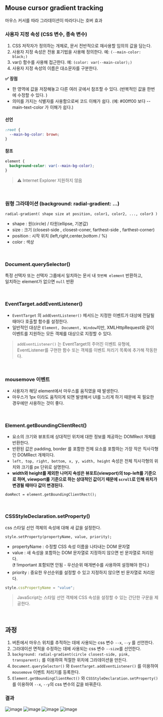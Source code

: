## Mouse cursor gradient tracking

마우스 커서를 따라 그라데이션이 따라다니는 호버 효과

### 사용자 지정 속성 (CSS 변수, 종속 변수)

1. CSS 저작자가 정의하는 개체로, 문서 전반적으로 재사용할 임의의 값을 담는다.
2. 사용자 지정 속성은 전용 표기법을 사용해 정의한다. 예: `(--main-color: black;)`
3. var() 함수를 사용해 접근한다. 예: `(color: var(--main-color);)`
4. 사용자 지정 속성의 이름은 대소문자를 구분한다.

**✅ 장점**

- 한 영역에 값을 저장해놓고 다른 여러 곳에서 참조할 수 있다. (반복적인 값을 한번에 수정할 수 있다. )
- 의미를 가지는 식별자를 사용함으로써 코드 이해가 쉽다. (예: #00ff00 보다 --main-text-color 가 이해가 쉽다.)

#### 선언

```css
:root {
  --main-bg-color: brown;
}
```

#### 참조

```css
element {
  background-color: var(--main-bg-color);
}
```

> ⚠ Internet Explorer 지원하지 않음

<br>

### 원형 그라데이션 (background: radial-gradient: ...)

`radial-gradient( shape size at position, color1, color2, ..., color3 )`

- shape : 원(circle) / 타원(ellipse, 기본값)
- size : 크기 (closest-side , closest-coner, farthest-side , farthest-corner)
- position : 시작 위치 (left,right,center,bottom / %)
- color : 색상

<br>

### Document.querySelector()

특정 선택자 또는 선택자 그룹에서 일치하는 문서 내 `첫번째 element` 반환하고,  
일치하는 element가 없으면 `null` 반환

<br>

### EventTarget.addEventListener()

- `EventTarget` 의 `addEventListener()` 메서드는 지정한 이벤트가 대상에 전달될 때마다 호출할 함수를 설정한다.
- 일반적인 대상은 `Element, Document, Window`지만, XMLHttpRequest와 같이 이벤트를 지원하는 모든 객체를 대상으로 지정할 수 있다.

> `addEventListener()` 는 EventTarget의 주어진 이벤트 유형에, EventListener를 구현한 함수 또는 객체를 이벤트 처리기 목록에 추가해 작동한다.

<br>

### mousemove 이벤트

- 사용자가 해당 element에서 마우스를 움직였을 때 발생한다.
- 마우스가 1px 이라도 움직이게 되면 발생해서 UI를 느리게 하기 때문에 꼭 필요한 경우에만 사용하는 것이 좋다.

<br>

### Element.getBoundingClientRect()

- 요소의 크기와 뷰포트에 상대적인 위치에 대한 정보를 제공하는 DOMRect 개체를 반환한다.
- 반환된 값은 padding, border 를 포함한 전체 요소를 포함하는 가장 작은 직사각형인 DOMRect 개체이다.
- `left, top, right, bottom, x, y, width, height` 속성은 전체 직사각형의 위치와 크기를 px 단위로 설명한다.
- **width와 height를 제외한 나머지 속성은 뷰포트(viewport)의 top-left를 기준으로 하며, viewport를 기준으로 하는 상대적인 값이기 때문에 `scroll`로 인해 위치가 변경될 때마다 값이 변경된다.**

`domRect = element.getBoundingClientRect();`

<br>

### CSSStyleDeclaration.setProperty()

css 스타일 선언 객체의 속성에 대해 새 값을 설정한다.

`style.setProperty(propertyName, value, priority);`

- propertyName : 수정할 CSS 속성 이름을 나타내는 DOM 문자열
- value : 새 속성을 포함하는 DOM 문자열로 지정하지 않으면 빈 문자열로 처리된다.  
  (❗ !important 포함되면 안됨 - 우선순위 매개변수를 사용하여 설정해야 한다.)
- priority : 중요한 우선순위를 설정할 수 있고 지정하지 않으면 빈 문자열로 처리된다.

```js
style.cssPropertyName = "value";
```

> JavaScript는 스타일 선언 객체에 CSS 속성을 설정할 수 있는 간단한 구문을 제공한다.

<br>

## 과정

1. 버튼에서 마우스 위치를 추적하는 데에 사용되는 css 변수 `--x`, `--y` 를 선언한다.
2. 그라데이션 면적을 수정하는 데에 사용되는 css 변수 `--size`를 선언한다.
3. `background: radial-gradient(circle closest-side, pink, transparent);` 를 이용하여 적절한 위치에 그라데이션을 만든다.
4. `Document.querySelector()` 와 `EventTarget.addEventListener()` 를 이용하여 `mousemove` 이벤트 처리기를 등록한다.
5. `Element.getBoundingClientRect()` 와 `CSSStyleDeclaration.setProperty()` 를 이용하여 `--x`, `--y`의 css 변수의 값을 바꿔준다.

### 결과

![image](https://user-images.githubusercontent.com/47467774/131077097-e58e355b-d359-4637-a1db-35555a91132e.png)  ![image](https://user-images.githubusercontent.com/47467774/131077120-4d1ccc66-ce0d-48aa-80c4-da1f4e354741.png)  ![image](https://user-images.githubusercontent.com/47467774/131077167-53de4dc1-ae71-42e3-bed8-4b11e16f7357.png)  ![image](https://user-images.githubusercontent.com/47467774/131077199-c8db4e88-cdc2-4aa7-a99c-d03a7c48c2f6.png)




